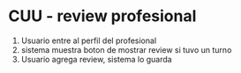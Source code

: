 # CUU -  review profesional
1. Usuario entre al perfil del profesional
2. sistema muestra boton de mostrar review si tuvo un turno
3. Usuario agrega review, sistema lo guarda

